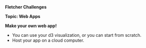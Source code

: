 **Fletcher Challenges**

**Topic:  Web Apps**

**Make your own web app!**

 * You can use your d3 visualization, or you can start from scratch.
 * Host your app on a cloud computer.
